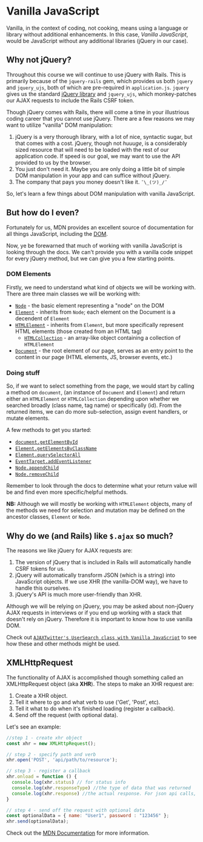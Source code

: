 # Vanilla JavaScript

Vanilla, in the context of coding, not cooking, means using a language or library without additional enhancements. In this case, _Vanilla JavaScript_, would be JavaScript without any additional libraries (jQuery in our case).

## Why not jQuery?

Throughout this course we will continue to use jQuery with Rails.
This is primarily because of the `jquery-rails` gem, which provides us both `jquery` and `jquery_ujs`, both of which are pre-required in `application.js`.
`jquery` gives us the standard [jQuery library][jquery-api] and `jquery_ujs`, which monkey-patches our AJAX requests to include the Rails CSRF token.

Though jQuery comes with Rails, there will come a time in your illustrious coding career that you cannot use jQuery.
There are a few reasons we may want to utilize "vanilla" DOM manipulation:

1. jQuery is a very thorough library, with a lot of nice, syntactic sugar, but that comes with a cost.
jQuery, though not _huuuge_, is a considerably sized resource that will need to be loaded with the rest of our application code.
If speed is our goal, we may want to use the API provided to us by the browser.
2. You just don't need it.
Maybe you are only doing a little bit of simple DOM manipulation in your app and can suffice without jQuery.
3. The company that pays you money doesn't like it. `¯\_(ツ)_/¯`

So, let's learn a few things about DOM manipulation with vanilla JavaScript.

## But how do I even?

Fortunately for us, MDN provides an excellent source of documentation for all things JavaScript, including the [DOM][mdn-dom].

Now, ye be forewarned that much of working with vanilla JavaScript is looking through the docs.
We can't provide you with a vanilla code snippet for every jQuery method, but we can give you a few starting points.

### DOM Elements

Firstly, we need to understand what kind of objects we will be working with. There are three main classes we will be working with:

* [`Node`][mdn-node] - the basic element representing a "node" on the DOM
* [`Element`][mdn-element] - inherits from `Node`; each element on the Document is a decendent of `Element`
* [`HTMLElement`][mdn-htmlelement] - inherits from `Element`, but more specifically represent HTML elements (those created from an HTML tag)
  * [`HTMLCollection`][mdn-htmlcollection] - an array-like object containing a collection of `HTMLElement`
* [`Document`][mdn-document] - the root element of our page, serves as an entry point to the content in our page (HTML elements, JS, browser events, etc.)

### Doing stuff

So, if we want to select something from the page, we would start by calling a method on `document`, (an instance of `Document` and `Element`) and return either an `HTMLElement` or `HTMLCollection` depending upon whether we searched broadly (class name, tag name) or specifically (id).
From the returned items, we can do more sub-selection, assign event handlers, or mutate elements.

A few methods to get you started:
* [`document.getElementById`][getElementById]
* [`Element.getElementsByClassName`][getElementsByClassName]
* [`Element.querySelectorAll`][querySelectorAll]
* [`EventTarget.addEventListener`][addEventListener]
* [`Node.appendChild`][appendChild]
* [`Node.removeChild`][removeChild]

Remember to look through the docs to determine what your return value will be and find even more specific/helpful methods.

**NB:** Although we will mostly be working with `HTMLElement` objects, many of the methods we need for selection and mutation may be defined on the ancestor classes, `Element` or `Node`.

## Why do we (and Rails) like `$.ajax` so much?

The reasons we like jQuery for AJAX requests are:

1. The version of jQuery that is included in Rails will automatically handle CSRF tokens for us.
2. jQuery will automatically transform JSON (which is a string) into JavaScript objects.
If we use XHR (the vanilla-DOM way), we have to handle this ourselves.
3. jQuery's API is much more user-friendly than XHR.

Although we will be relying on jQuery, you may be asked about non-jQuery AJAX requests in interviews or if you end up working with a stack that doesn't rely on jQuery. Therefore it is important to know how to use vanilla DOM.

Check out [`AJAXTwitter's UserSearch class with Vanilla JavaScript`][vanilla-user-search] to see how these and other methods might be used.

## XMLHttpRequest

The functionality of AJAX is accomplished though something called an XMLHttpRequest object (aka **XHR**). The steps to make an XHR request are:

1. Create a XHR object.
2. Tell it where to go and what verb to use ('Get', 'Post', etc).
3. Tell it what to do when it's finished loading (register a callback).
4. Send off the request (with optional data).

Let's see an example:

```js
//step 1 - create xhr object
const xhr = new XMLHttpRequest();

// step 2 - specify path and verb
xhr.open('POST', 'api/path/to/resource');

// step 3 - register a callback
xhr.onload = function () {
  console.log(xhr.status) // for status info
  console.log(xhr.responseType) //the type of data that was returned
  console.log(xhr.response) //the actual response. For json api calls, this will be a json string
}

// step 4 - send off the request with optional data
const optionalData = { name: "User1", password : "123456" };
xhr.send(optionalData);
```

Check out the [MDN Documentation][mdn-xhr] for more information.

[jquery-api]: http://api.jquery.com/
[mdn-dom]: https://developer.mozilla.org/en-US/docs/Web/API/Document_Object_Model
[mdn-node]: https://developer.mozilla.org/en-US/docs/Web/API/Node
[mdn-element]: https://developer.mozilla.org/en-US/docs/Web/API/Element
[mdn-htmlelement]: https://developer.mozilla.org/en-US/docs/Web/API/HTMLElement
[mdn-htmlcollection]: https://developer.mozilla.org/en-US/docs/Web/API/HTMLCollection
[mdn-document]: https://developer.mozilla.org/en-US/docs/Web/API/Document
[getElementById]: https://developer.mozilla.org/en-US/docs/Web/API/Document/getElementById
[getElementsByClassName]: https://developer.mozilla.org/en-US/docs/Web/API/Element/getElementsByClassName
[querySelectorAll]: https://developer.mozilla.org/en-US/docs/Web/API/Element/querySelectorAll
[addEventListener]: https://developer.mozilla.org/en-US/docs/Talk:DOM/element.addEventListener
[appendChild]: https://developer.mozilla.org/en-US/docs/Web/API/Node/appendChild
[removeChild]: https://developer.mozilla.org/en-US/docs/Web/API/Node/removeChild
[vanilla-user-search]: ../demos/vanilla_user_search.js
[mdn-xhr]: https://developer.mozilla.org/en-US/docs/Web/API/XMLHttpRequest
